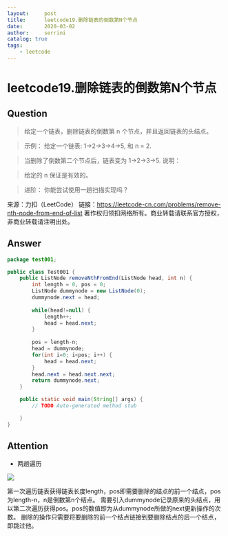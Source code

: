 ```yaml
---
layout:     post
title:      leetcode19.删除链表的倒数第N个节点
date:       2020-03-02          
author:     serrini                 
catalog: true                       
tags:                               
    - leetcode
---
```


# leetcode19.删除链表的倒数第N个节点

## Question

> 给定一个链表，删除链表的倒数第 n 个节点，并且返回链表的头结点。

> 示例：
> 给定一个链表: 1->2->3->4->5, 和 n = 2.

> 当删除了倒数第二个节点后，链表变为 1->2->3->5.
> 说明：

> 给定的 n 保证是有效的。

> 进阶：
> 你能尝试使用一趟扫描实现吗？

来源：力扣（LeetCode）
链接：https://leetcode-cn.com/problems/remove-nth-node-from-end-of-list
著作权归领扣网络所有。商业转载请联系官方授权，非商业转载请注明出处。

## Answer
 
```java
package test001;

public class Test001 {
	public ListNode removeNthFromEnd(ListNode head, int n) {
		int length = 0, pos = 0;
		ListNode dummynode = new ListNode(0);
		dummynode.next = head;
		
		while(head!=null) {
			length++;
			head = head.next;
		}
	    
		pos = length-n;
		head = dummynode;
		for(int i=0; i<pos; i++) {
			head = head.next;
		}
		head.next = head.next.next;
		return dummynode.next;
	}

	public static void main(String[] args) {
		// TODO Auto-generated method stub

	}
}
```

## Attention

* 两趟遍历

![](https://tva1.sinaimg.cn/large/00831rSTgy1gcfzzi374wj309x04k3yt.jpg)

第一次遍历链表获得链表长度length，pos即需要删除的结点的前一个结点，pos为length-n，n是倒数第n个结点。
需要引入dummynode记录原来的头结点，用以第二次遍历获得pos。pos的数值即为从dummynode所做的next更新操作的次数。
删除的操作只需要将要删除的前一个结点链接到要删除结点的后一个结点，即跳过他。


